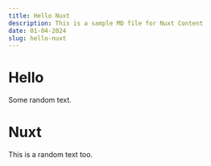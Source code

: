 ```yaml
---
title: Hello Nuxt
description: This is a sample MD file for Nuxt Content
date: 01-04-2024
slug: hello-nuxt
---
```


# Hello

Some random text.

# Nuxt

This is a random text too.
